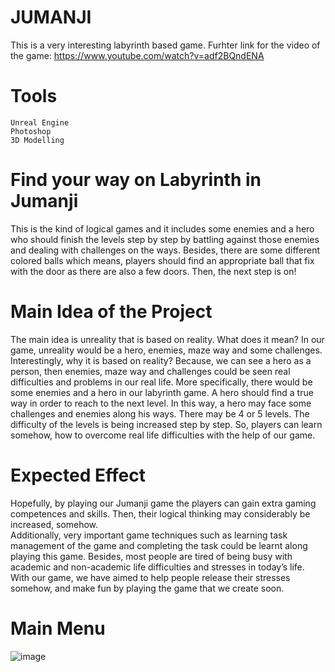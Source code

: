 # JUMANJI
This is a very interesting labyrinth based game.
Furhter link for the video of the game: 
https://www.youtube.com/watch?v=adf2BQndENA 

# Tools
	Unreal Engine
	Photoshop
	3D Modelling


# Find your way on Labyrinth in Jumanji
This is the kind of logical games and it includes some enemies and a hero who should finish the levels step by step by battling against those enemies and dealing with challenges on the ways. Besides, there are some different colored balls which means, players should find an appropriate ball that fix with the door as there are also a few doors. Then, the next step is on!


# Main Idea of the Project
The main idea is unreality that is based on reality. What does it mean? In our game, unreality would be a hero, enemies, maze way and some challenges. Interestingly, why it is based on reality? Because, we can see a hero as a person, then enemies, maze way and challenges could be seen real difficulties and problems in our real life. More specifically, there would be some enemies and a hero in our labyrinth game. A hero should find a true way in order to reach to the next level. In this way, a hero may face some challenges and enemies along his ways. There may be 4 or 5 levels. The difficulty of the levels is being increased step by step. So, players can learn somehow, how to overcome real life difficulties with the help of our game.


# Expected Effect
Hopefully, by playing our Jumanji game the players can gain extra gaming competences and skills. Then, their logical thinking may considerably be increased, somehow.  
Additionally, very important game techniques such as learning task management of the game and completing the task could be learnt along playing this game.
Besides, most people are tired of being busy with academic and non-academic life difficulties and stresses in today’s life. With our game, we have aimed to help people release their stresses somehow, and make fun by playing the game that we create soon.


# Main Menu
![image](https://user-images.githubusercontent.com/52565814/60754846-244eff80-a022-11e9-947d-e656307f3758.png)

